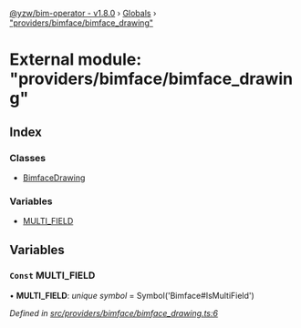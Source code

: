 [@yzw/bim-operator - v1.8.0](../README.md) › [Globals](../globals.md) › ["providers/bimface/bimface_drawing"](_providers_bimface_bimface_drawing_.md)

# External module: "providers/bimface/bimface_drawing"

## Index

### Classes

* [BimfaceDrawing](../classes/_providers_bimface_bimface_drawing_.bimfacedrawing.md)

### Variables

* [MULTI_FIELD](_providers_bimface_bimface_drawing_.md#const-multi_field)

## Variables

### `Const` MULTI_FIELD

• **MULTI_FIELD**: *unique symbol* =  Symbol('Bimface#IsMultiField')

*Defined in [src/providers/bimface/bimface_drawing.ts:6](https://github.com/youkaisteve/bim-operator/blob/3313d73/src/providers/bimface/bimface_drawing.ts#L6)*
